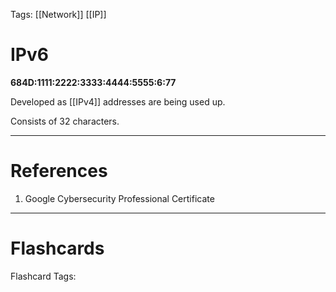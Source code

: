 Tags: [[Network]] [[IP]]
# IPv6

**684D:1111:2222:3333:4444:5555:6:77**

Developed as [[IPv4]] addresses are being used up.

Consists of 32 characters.

---
# References

1. Google Cybersecurity Professional Certificate

---
# Flashcards

Flashcard Tags: